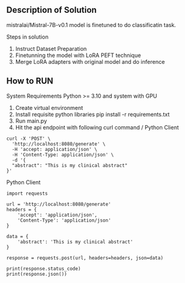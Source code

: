 ## Description of Solution

mistralai/Mistral-7B-v0.1 model is finetuned to do classificatin task.

Steps in solution

1. Instruct Dataset Preparation
2. Finetunning the model with LoRA PEFT technique
3. Merge LoRA adapters with original model and do inference

## How to RUN

System Requirements
Python >= 3.10  and system with GPU

1. Create virtual environment
2. Install requisite python libraries pip install -r requirements.txt
3. Run main.py
4. Hit the api endpoint with following curl command / Python Client
```
curl -X 'POST' \
  'http://localhost:8080/generate' \
  -H 'accept: application/json' \
  -H 'Content-Type: application/json' \
  -d '{
  "abstract": "This is my clinical abstract"
}'
```

Python Client

```
import requests

url = 'http://localhost:8080/generate'
headers = {
    'accept': 'application/json',
    'Content-Type': 'application/json'
}

data = {
    'abstract': 'This is my clinical abstract'
}

response = requests.post(url, headers=headers, json=data)

print(response.status_code)
print(response.json())

```
   




